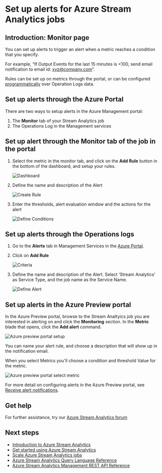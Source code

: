 <properties 
	pageTitle="Set up alerts for queries in Stream Analytics | Microsoft Azure" 
	description="Understanding Stream Analytics Alerting" 
	keywords="set up alerts"
	services="stream-analytics" 
	documentationCenter="" 
	authors="jeffstokes72" 
	manager="paulettm" 
	editor="cgronlun"/>

<tags 
	ms.service="stream-analytics" 
	ms.devlang="na" 
	ms.topic="article" 
	ms.tgt_pltfrm="na" 
	ms.workload="data-services" 
	ms.date="12/04/2015" 
	ms.author="jeffstok"/> 


# Set up alerts for Azure Stream Analytics jobs

## Introduction: Monitor page

You can set up alerts to trigger an alert when a metric reaches a condition that you specify.

For example,  “If Output Events for the last 15 minutes is <100,  send email notification to email id: xyz@company.com”.

Rules can be set up on metrics through the portal, or can be configured [programmatically](https://code.msdn.microsoft.com/windowsazure/Receive-Email-Notifications-199e2c9a) over Operation Logs data.

## Set up alerts through the Azure Portal

There are two ways to setup alerts in the Azure Management portal:  

1.	The **Monitor** tab of your Stream Analytics job  
2.	The Operations Log in the Management services  

## Set up alert through the Monitor tab of the job in the portal

1.	Select the metric in the monitor tab, and click on the **Add Rule** button in the bottom of the dashboard, and setup your rules.  

    ![Dashboard](./media/stream-analytics-set-up-alerts/01-stream-analytics-set-up-alerts.png)  

2.	Define the name and description of the Alert  

    ![Create Rule](./media/stream-analytics-set-up-alerts/02-stream-analytics-set-up-alerts.png)  

3.	Enter the thresholds, alert evaluation window and the actions for the alert  

    ![Define Conditions](./media/stream-analytics-set-up-alerts/03-stream-analytics-set-up-alerts.png)  

## Set up alerts through the Operations logs

1.	Go to the **Alerts** tab in Management Services in the [Azure Portal](https://manage.windowsazure.com).  
2.	Click on **Add Rule**  

    ![Criteria](./media/stream-analytics-set-up-alerts/04-stream-analytics-set-up-alerts.png)  

3.	Define the name and description of the Alert. Select ‘Stream Analytics’ as Service Type, and the job name as the Service Name.  

    ![Define Alert](./media/stream-analytics-set-up-alerts/05-stream-analytics-set-up-alerts.png)  

## Set up alerts in the Azure Preview portal ##

In the Azure Preview portal, browse to the Stream Analtyics job you are interested in alerting on and click the **Monitoring** section.  In the **Metric** blade that opens, click the **Add alert** command.

  ![Azure preview portal setup](./media/stream-analytics-set-up-alerts/06-stream-analytics-set-up-alerts.png)  

You can name your alert rule, and choose a description that will show up in the notification email.

When you select Metrics you'll choose a condition and threshold Value for the metric.

  ![Azure preview portal select metric](./media/stream-analytics-set-up-alerts/07-stream-analytics-set-up-alerts.png)  

For more detail on configuring alerts in the Azure Preview portal, see [Receive alert notifications](./azure-portal/insights-receive-alert-notifications.md).  

## Get help
For further assistance, try our [Azure Stream Analytics forum](https://social.msdn.microsoft.com/Forums/en-US/home?forum=AzureStreamAnalytics)

## Next steps

- [Introduction to Azure Stream Analytics](stream-analytics-introduction.md)
- [Get started using Azure Stream Analytics](stream-analytics-get-started.md)
- [Scale Azure Stream Analytics jobs](stream-analytics-scale-jobs.md)
- [Azure Stream Analytics Query Language Reference](https://msdn.microsoft.com/library/azure/dn834998.aspx)
- [Azure Stream Analytics Management REST API Reference](https://msdn.microsoft.com/library/azure/dn835031.aspx)
